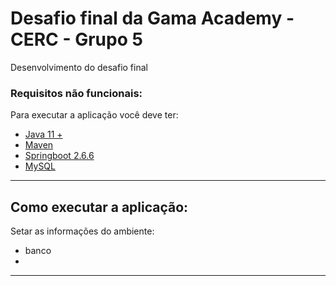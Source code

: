 # Desafio final da Gama Academy - CERC - Grupo 5

Desenvolvimento do desafio final


### Requisitos não funcionais:

Para executar a aplicação você deve ter: 

- [Java 11 +](https://www.oracle.com/java/technologies/downloads/)
- [Maven](https://maven.apache.org/download.cgi)
- [Springboot 2.6.6](https://start.spring.io/)
- [MySQL](https://www.mysql.com/)
___

## Como executar a aplicação: 

Setar as informações  do ambiente:

- banco 
- 

____






